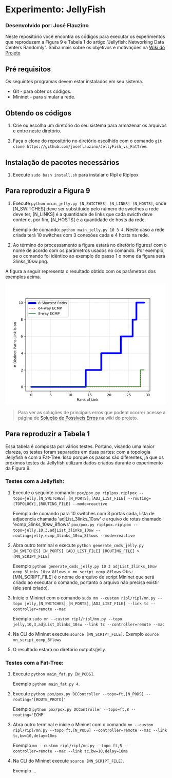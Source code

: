 # Experimento: JellyFish
### Desenvolvido por: José Flauzino

Neste repositório você encontra os códigos para executar os experimentos que reproduzem a Figura 9 e Tabela 1 do artigo "Jellyfish: Networking Data Centers Randomly".
Saiba mais sobre os objetivos e motivações na <a href="https://github.com/joseflauzino/JellyFish_vs_FatTree/wiki">Wiki do Projeto</a> 

## Pré requisitos
Os seguintes programas devem estar instalados em seu sistema.
* Git - para obter os códigos.
* Mininet - para simular a rede.

## Obtendo os códigos
1. Crie ou escolha um diretório do seu sistema para armazenar os arquivos e entre neste diretório.

2. Faça o clone do repositório no diretório escolhido com o comando `git clone https://github.com/joseflauzino/JellyFish_vs_FatTree`.

## Instalação de pacotes necessários
1. Execute `sudo bash install.sh` para instalar o Ripl e Riplpox

## Para reproduzir a Figura 9

1. Execute `python main_jelly.py [N_SWICTHES] [N_LINKS] [N_HOSTS]`, onde [N_SWITCHES] deve ser substituido pelo número de swicthes a rede deve ter, [N_LINKS] é a quantidade de links que cada swicth deve conter e, por fim, [N_HOSTS] é a quantidade de hosts da rede.

	Exemplo de comando: `python main_jelly.py 10 3 4`. Neste caso a rede criada terá 10 switches com 3 conexões cada e 4 hosts na rede.
2. Ao término do processamento a figura estará no diretório figures/ com o nome de acordo com os parâmetros usados no comando. Por exemplo, se o comando foi idêntico ao exemplo do passo 1 o nome da figura será 3links_10sw.png.

A figura a seguir representa o resultado obtido com os parâmetros dos exemplos acima. 

<img src="figures/3links_10sw.png" width="500" ></img>

> Para ver as soluções de principais erros que podem ocorrer acesse a página de <a href="https://github.com/joseflauzino/JellyFish_vs_FatTree/wiki/Solu%C3%A7ao-de-Poss%C3%ADveis-Erros">Solução de Possíveis Erros</a> na wiki do projeto.

## Para reproduzir a Tabela 1

Essa tabela é composta por vários testes. Portano, visando uma maior clareza, os testes foram separados em duas partes: com a topologia Jellyfish e com a Fat-Tree. Isso porque os passos são diferentes, já que os próximos testes da Jellyfish utilizam dados criados durante o experimento da Figura 9.

### Testes com a Jellyfish:

1. Execute o seguinte comando: `pox/pox.py riplpox.riplpox --topo=jelly,[N_SWITCHES],[N_PORTS],[ADJ_LIST_FILE] --routing=[TOPOLOGY],[ROUTING_FILE] --mode=reactive`

	Exemplo de comando para 10 switches com 3 portas cada, lista de adjacencia chamada 'adjList_3links_10sw' e arquivo de rotas chamado 'ecmp_3links_10sw_8flows'
	`pox/pox.py riplpox.riplpox --topo=jelly,10,3,adjList_3links_10sw --routing=jelly,ecmp_3links_10sw_8flows --mode=reactive`

2. Abra outro terminal e execute `python generate_cmds_jelly.py [N_SWITCHES] [N_PORTS] [ADJ_LIST_FILE] [ROUTING_FILE] > [MN_SCRIPT_FILE]`

	Exemplo `python generate_cmds_jelly.py 10 3 adjList_3links_10sw ecmp_3links_10sw_8flows > mn_script_ecmp_8flows`
	Obs.: [MN_SCRIPT_FILE] é o nome do arquivo de script Mininet que será criado ao executar o comando, portanto o arquivo não precisa existir (ele será criado).

3. Inicie o Mininet com o comando `sudo mn --custom ripl/ripl/mn.py --topo jelly,[N_SWITCHES],[N_PORTS],[ADJ_LIST_FILE] --link tc --controller=remote --mac`

	Exemplo `sudo mn --custom ripl/ripl/mn.py --topo jelly,10,3,adjList_3links_10sw --link tc --controller=remote --mac`

4. Na CLI do Mininet execute `source [MN_SCRIPT_FILE]`.
	Exemplo `source mn_script_ecmp_8flows`

5. O resultado estará no diretório outputs/jelly.

### Testes com a Fat-Tree:

1. Execute `python main_fat.py [N_PODS]`.

	Exemplo `python main_fat.py 4`.
2. Execute `python pox/pox.py DCController --topo=ft,[N_PODS] --routing='[ROUTE_PROTO]'`

	Exemplo `python pox/pox.py DCController --topo=ft,8 --routing='ECMP'`
3. Abra outro terminal e inicie o Mininet com o comando `mn --custom ripl/ripl/mn.py --topo ft,[N_PODS] --controller=remote --mac --link tc,bw=10,delay=10ms`

	Exemplo `mn --custom ripl/ripl/mn.py --topo ft,5 --controller=remote --mac --link tc,bw=10,delay=10ms`
4. Na CLI do Mininet execute `source [MN_SCRIPT_FILE]`.

	Exemplo ...
